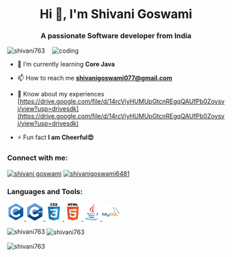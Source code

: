 <h1 align="center">Hi 👋, I'm Shivani Goswami</h1>
<h3 align="center">A passionate Software developer from India</h3>
<img align="right" alt="coding" width="400" src="https://www.google.com/url?sa=i&url=https%3A%2F%2Fgithub.com%2Frudrabarad%2FGifs&psig=AOvVaw3igXavorseXOwgkn0D8oOk&ust=1716925549357000&source=images&cd=vfe&opi=89978449&ved=0CBEQjRxqFwoTCKjfyaLNroYDFQAAAAAdAAAAABAE">

<p align="left"> <img src="https://komarev.com/ghpvc/?username=shivani763&label=Profile%20views&color=0e75b6&style=flat" alt="shivani763" /> </p>

- 🌱 I’m currently learning **Core Java**

- 📫 How to reach me **shivanigoswami077@gmail.com**

- 📄 Know about my experiences [https://drive.google.com/file/d/14rcViyHUMUpGtcnREgqQAUfPb0Zoysvj/view?usp=drivesdk](https://drive.google.com/file/d/14rcViyHUMUpGtcnREgqQAUfPb0Zoysvj/view?usp=drivesdk)

- ⚡ Fun fact **I am Cheerful😍**

<h3 align="left">Connect with me:</h3>
<p align="left">
<a href="https://linkedin.com/in/shivani goswami" target="blank"><img align="center" src="https://raw.githubusercontent.com/rahuldkjain/github-profile-readme-generator/master/src/images/icons/Social/linked-in-alt.svg" alt="shivani goswami" height="30" width="40" /></a>
<a href="https://instagram.com/shivanigoswami6481" target="blank"><img align="center" src="https://raw.githubusercontent.com/rahuldkjain/github-profile-readme-generator/master/src/images/icons/Social/instagram.svg" alt="shivanigoswami6481" height="30" width="40" /></a>
</p>

<h3 align="left">Languages and Tools:</h3>
<p align="left"> <a href="https://www.cprogramming.com/" target="_blank" rel="noreferrer"> <img src="https://raw.githubusercontent.com/devicons/devicon/master/icons/c/c-original.svg" alt="c" width="40" height="40"/> </a> <a href="https://www.w3schools.com/cpp/" target="_blank" rel="noreferrer"> <img src="https://raw.githubusercontent.com/devicons/devicon/master/icons/cplusplus/cplusplus-original.svg" alt="cplusplus" width="40" height="40"/> </a> <a href="https://www.w3schools.com/css/" target="_blank" rel="noreferrer"> <img src="https://raw.githubusercontent.com/devicons/devicon/master/icons/css3/css3-original-wordmark.svg" alt="css3" width="40" height="40"/> </a> <a href="https://www.w3.org/html/" target="_blank" rel="noreferrer"> <img src="https://raw.githubusercontent.com/devicons/devicon/master/icons/html5/html5-original-wordmark.svg" alt="html5" width="40" height="40"/> </a> <a href="https://www.java.com" target="_blank" rel="noreferrer"> <img src="https://raw.githubusercontent.com/devicons/devicon/master/icons/java/java-original.svg" alt="java" width="40" height="40"/> </a> <a href="https://www.mysql.com/" target="_blank" rel="noreferrer"> <img src="https://raw.githubusercontent.com/devicons/devicon/master/icons/mysql/mysql-original-wordmark.svg" alt="mysql" width="40" height="40"/> </a> </p>

<p><img align="left" src="https://github-readme-stats.vercel.app/api/top-langs?username=shivani763&show_icons=true&locale=en&layout=compact" alt="shivani763" /></p>

<p>&nbsp;<img align="center" src="https://github-readme-stats.vercel.app/api?username=shivani763&show_icons=true&locale=en" alt="shivani763" /></p>

<p><img align="center" src="https://github-readme-streak-stats.herokuapp.com/?user=shivani763&" alt="shivani763" /></p>
